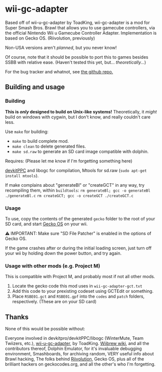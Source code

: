 # wii-gc-adapter

Based off of wii-u-gc-adapter by ToadKing, wii-gc-adapter is a
mod for Super Smash Bros. Brawl that allows you to use
gamecube controllers, via the official Nintendo Wii u Gamecube
Controller Adapter. Implementation is based on Gecko OS.
(Riivolution, previously)

Non-USA versions aren't _planned_, but you never know!

Of course, note that it should be possible to port
this to games besides SSBB with relative ease.
(Haven't tested this yet, but... _theoretically..._)

For the bug tracker and whatnot, see
[the github repo.](https://github.com/wilm0x42/wii-gc-adapter-inject)

## Building and usage

### Building
**This is _only_ designed to build on Unix-like systems!**
Theoretically, it _might_ build on windows with cygwin,
but I don't know, and really couldn't care less.

Use `make` for building:
 * `make` to build complete mod.
 * `make clean` to delete generated files.
 * `make sd.raw` to generate an SD card image compatible with dolphin.
 
Requires: (Please let me know if I'm forgetting something here)

[devkitPPC](https://devkitpro.org/) and libogc for compilation,
Mtools for sd.raw (`sudo apt-get install mtools`).

If make complains about "generateBl" or "createGCT" in any way, try
recompiling them, within `buildtools`:
`rm generateBl; gcc -o generateBl ./generateBl.c`
`rm createGCT; gcc -o createGCT ./createGCT.c`

### Usage
To use, copy the contents of the generated `gecko` folder to the
root of your SD card, and start [Gecko OS](http://wiibrew.org/wiki/Gecko_OS)
on your wii.

:warning: IMPORTANT: Make sure "SD File Patcher" is enabled
in the options of Gecko OS.

If the game crashes after or during the initial loading screen, just
turn off your wii by holding down the power button, and try again.

### Usage with other mods (e.g. Project M)

This is compatible with Project M, and probably most if not all other mods.

1. Locate the gecko code this mod uses in `wii-gc-adapter-gct.txt`
2. Add this code to your prexisting codeset using GCTEdit or something.
3. Place `RSBE01.gct` and `RSBE01.gpf` into the `codes` and `patch` folders,
   respectively. (These are on your SD card)

## Thanks

None of this would be possible without:

Everyone involved in devkitpro/devkitPPC/libogc
(WinterMute, Team Twiizers, etc.),
[wii-u-gc-adapter](https://github.com/ToadKing/wii-u-gc-adapter), by ToadKing.
[Wiibrew wiki](http://wiibrew.org), and all the contributors thereof,
Dolphin Emulator, for it's invaluable debugging environment,
Smashboards, for archiving random, VERY useful info about Brawl hacking,
The folks behind [Riivolution](http://rvlution.net),
Gecko OS, plus all of the brilliant hackers on geckocodes.org,
and all the other's who I'm forgetting.